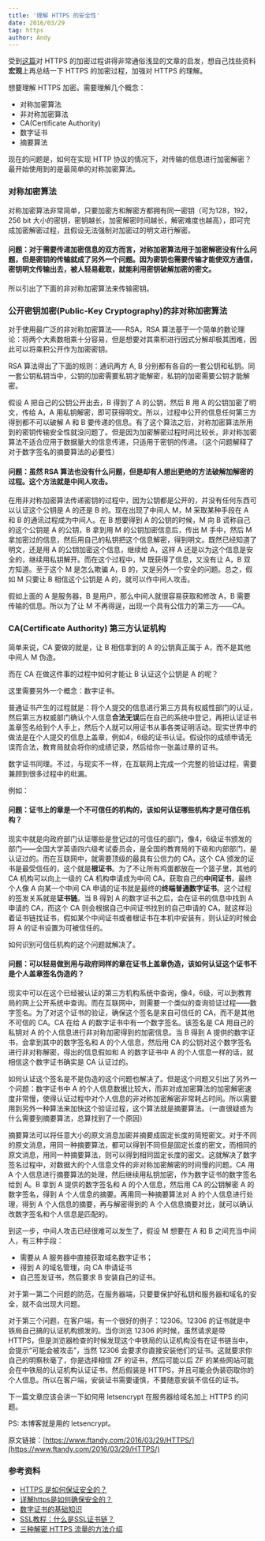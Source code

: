 ```yaml
---
title: '理解 HTTPS 的安全性'
date: 2016/03/29
tag: https
author: Andy
---
```


受到[这篇](http://www.jianshu.com/p/b894a7e1c779)对 HTTPS 的加密过程讲得非常通俗浅显的文章的启发，想自己找些资料**宏观**上再总结一下 HTTPS 的加密过程，加强对 HTTPS 的理解。

<!--more-->

想要理解 HTTPS 加密。需要理解几个概念：

- 对称加密算法
- 非对称加密算法
- CA(Certificate Authority)
- 数字证书
- 摘要算法

现在的问题是，如何在实现 HTTP 协议的情况下，对传输的信息进行加密解密？最开始使用到的是最简单的对称加密算法。 

### 对称加密算法

对称加密算法非常简单，只要加密方和解密方都拥有同一密钥（可为128，192，256 bit 大小的密钥，密钥越长，加密解密时间越长，解密难度也越高），即可完成加密解密过程，且假设无法强制对加密过的明文进行解密。

#### 问题：对于需要传递加密信息的双方而言，对称加密算法用于加密解密没有什么问题，但是密钥的传输就成了另外一个问题。因为密钥也需要传输才能使双方通信，密钥明文传输出去，被人轻易截取，就能利用密钥破解加密的密文。

所以引出了下面的非对称加密算法来传输密钥。

### 公开密钥加密(Public-Key Cryptography)的非对称加密算法

对于使用最广泛的非对称加密算法——RSA，RSA 算法基于一个简单的数论理论：将两个大素数相乘十分容易，但是想要对其乘积进行因式分解却极其困难，因此可以将乘积公开作为加密密钥。

RSA 算法得出了下面的规则：通讯两方 A, B 分别都有各自的一套公钥和私钥。同一套公钥私钥当中，公钥的加密需要私钥才能解密，私钥的加密需要公钥才能解密。

假设 A 把自己的公钥公开出去，B 得到了 A 的公钥，然后 B 用 A 的公钥加密了明文，传给 A，A 用私钥解密，即可获得明文。所以，过程中公开的信息任何第三方得到都不可以破解 A 和 B 要传递的信息。有了这个算法之后，对称加密算法所用到的密钥传输安全性就没问题了。但是因为加密解密过程时间比较长，非对称加密算法不适合应用于数据量大的信息传递，只适用于密钥的传递。（这个问题解释了对于数字签名的摘要算法的必要性）

#### 问题：虽然 RSA 算法也没有什么问题，但是却有人想出更绝的方法破解加解密的过程。这个方法就是**中间人攻击**。

在用非对称加密算法传递密钥的过程中，因为公钥都是公开的，并没有任何东西可以认证这个公钥是 A 的还是 B 的。现在出现了中间人 M，M 采取某种手段在 A 和 B 的通讯过程成为中间人。在 B 想要得到 A 的公钥的时候，M 向 B 谎称自己的这个公钥是 A 的公钥，B 拿到用 M 的公钥加密信息后，传出 M 手中，然后 M 拿加密过的信息，然后用自己的私钥把这个信息解密，得到明文。既然已经知道了明文，还是用 A 的公钥加密这个信息，继续给 A，这样 A 还是以为这个信息是安全的，继续用私钥解开。而在这个过程中，M 既获得了信息，又没有让 A，B 双方知道。至于这个 M 是怎么欺骗 A，B 的，又是另外一个安全的问题。总之，假如 M 只要让 B 相信这个公钥是 A 的，就可以作中间人攻击。

假如上面的 A 是服务器，B 是用户，那么中间人就很容易获取和修改 A，B 需要传输的信息。所以为了让 M 不再得逞，出现一个具有公信力的第三方——CA。

### CA(Certificate Authority) 第三方认证机构

简单来说，CA 要做的就是，让 B 相信拿到的 A 的公钥真正属于 A，而不是其他中间人 M 伪造。

而在 CA 在做这件事的过程中如何才能让 B 认证这个公钥是 A 的呢？

这里需要另外一个概念：数字证书。

普通证书产生的过程就是：将个人提交的信息进行第三方具有权威性部门的认证，然后第三方权威部门确认个人信息**合法无误**后在自己的系统中登记，再把认证证书盖章签名给到个人手上，然后个人就可以用证书从事各类证明活动。现实世界中的做法是在个人提交的信息上盖章，例如4，6级的证书认证。假设你的成绩申请无误而合法，教育局就会将你的成绩记录，然后给你一张盖过章的证书。

数字证书同理。不过，与现实不一样，在互联网上完成一个完整的验证过程，需要兼顾到很多过程中的纰漏。

例如：

#### 问题：证书上的章是一个不可信任的机构的，该如何认证哪些机构才是可信任机构？

现实中就是向政府部门认证哪些是登记过的可信任的部门，像4，6级证书颁发的部门——全国大学英语四六级考试委员会，是全国的教育局的下级和内部部门，是认证过的。而在互联网中，就需要顶级的最具有公信力的 CA，这个 CA 颁发的证书是最受信任的，这个就是**根证书**。为了不让所有鸡蛋都放在一个篮子里，其他的 CA 机构可以向上一级的 CA 机构申请成为中间 CA，获取自己的**中间证书**，最终个人像 A 向某一个中间 CA 申请的证书就是最终的**终端普通数字证书**。这个过程的签发关系就是**证书链**。当 B 得到 A 的数字证书之后，会在证书的信息中找到 A 申请的 CA，而这个 CA 则会根据自己中间证书找到的自己申请的 CA，就这样沿着证书链找证书，假如某个中间证书或者根证书在本机中安装有，则认证的时候会将 A 的证书设置为可被信任的。

如何识别可信任机构的这个问题就解决了。

#### 问题：可以轻易做到用与政府同样的章在证书上盖章伪造，该如何认证这个证书不是个人盖章签名伪造的？

现实中可以在这个已经被认证的第三方机构系统中查询，像4，6级，可以到教育局的网上公开系统中查询。而在互联网中，则需要一个类似的查询验证过程——数字签名。为了对这个证书的验证，确保这个签名是来自可信任的 CA，而不是其他不可信的 CA。CA 在给 A 的数字证书中有一个数字签名。该签名是 CA 用自己的私钥对 A 的个人信息进行非对称加密得到的加密信息。当 B 得到 A 提供的数字证书，会拿到其中的数字签名和 A 的个人信息，然后用 CA 的公钥对这个数字签名进行非对称解密，得出的信息假如和 A 的数字证书中 A 的个人信息一样的话，就相信这个数字证书确实是 CA 认证过的。

如何认证这个签名是不是伪造的这个问题也解决了。但是这个问题又引出了另外一个问题：数字证书中 A 的个人信息数据比较大，而非对成加密算法的加密解密速度非常慢，使得认证过程中对个人信息的非对称加密解密非常耗占时间。所以需要用到另外一种算法来加快这个验证过程，这个算法就是摘要算法。（一直很疑惑为什么需要到摘要算法，总算找到了一个原因）

摘要算法可以将任意大小的原文消息加密并摘要成固定长度的简短密文。对于不同的原文消息，用同一种摘要算法，都可以得到不同但是固定长度的密文，而相同的原文消息，用同一种摘要算法，则可以得到相同固定长度的密文。这就解决了数字签名过程中，对数据大的个人信息文件的非对称加密解密的时间慢的问题。CA 用 A 个人信息进行摘要算法的处理，然后继续用私钥加密，作为数字证书的数字签名给到 A。B 拿到 A 提供的数字签名和 A 的个人信息，然后用 CA 的公钥解密 A 的数字签名，得到 A 个人信息的摘要。再用同一种摘要算法对 A 的个人信息进行处理，得到 A 个人信息的摘要，再与解密得到的 A 个人信息摘要对比，就可以确认改数字签名和个人信息是匹配的。 

到这一步，中间人攻击已经很难可以发生了，假设 M 想要在 A 和 B 之间充当中间人，有三种手段：

- 需要从 A 服务器中直接获取域名数字证书；
- 得到 A 的域名管理，向 CA 申请证书
- 自己签发证书，然后要求 B 安装自己的证书。

对于第一第二个问题的防范，在服务器端，只要要保护好私钥和服务器和域名的安全，就不会出现大问题。

对于第三个问题，在客户端，有一个很好的例子：12306。12306 的证书就是中铁局自己搞的认证机构颁发的。当你浏览 12306 的时候，虽然请求是带 HTTPS，但是浏览器检查的时候发现这个中铁局的认证机构没有在证书链当中，会提示“可能会被攻击”，当然 12306 会要求你直接安装他们的证书。这就要求你自己的明察秋毫了，你是选择相信 ZF 的证书，然后可能以后 ZF 的某些网站可能会在中铁局的认证机构认证证书，然后假装是 HTTPS，并且可能会伪装窃取你的个人信息。所以在客户端，安装证书需要谨慎，不要随意安装不信任的证书。

下一篇文章应该会讲一下如何用 letsencrypt 在服务器给域名加上 HTTPS 的问题。

PS: 本博客就是用的 letsencrypt。

原文链接：[https://www.ftandy.com/2016/03/29/HTTPS/](https://www.ftandy.com/2016/03/29/HTTPS/)

### 参考资料

- [HTTPS 是如何保证安全的？](http://www.jianshu.com/p/b894a7e1c779)
- [详解https是如何确保安全的？](http://www.wxtlife.com/2016/03/27/%E8%AF%A6%E8%A7%A3https%E6%98%AF%E5%A6%82%E4%BD%95%E7%A1%AE%E4%BF%9D%E5%AE%89%E5%85%A8%E7%9A%84%EF%BC%9F/)
- [数字证书的基础知识](http://www.enkichen.com/2016/02/26/digital-certificate-based/)
- [SSL教程：什么是SSL证书链？](http://blog.comodo.cn/what-is-ssl-certificate-chain/)
- [三种解密 HTTPS 流量的方法介绍](https://imququ.com/post/how-to-decrypt-https.html)


